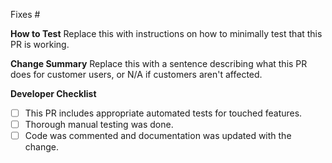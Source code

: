 Fixes #

**How to Test**
Replace this with instructions on how to minimally test that this PR is working.

**Change Summary**
Replace this with a sentence describing what this PR does for customer users, or N/A if customers aren't affected.

**Developer Checklist**
- [ ] This PR includes appropriate automated tests for touched features.
- [ ] Thorough manual testing was done.
- [ ] Code was commented and documentation was updated with the change.